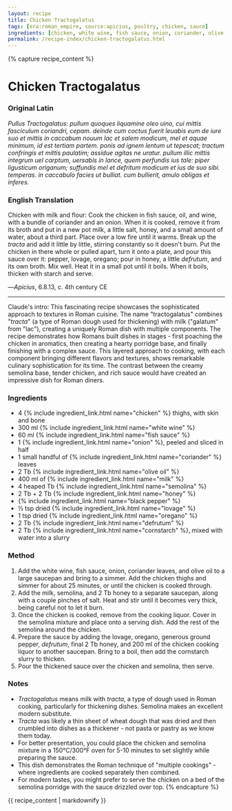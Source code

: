 ```yaml
---
layout: recipe
title: Chicken Tractogalatus
tags: [era:roman_empire, source:apicius, poultry, chicken, sauce]
ingredients: [chicken, white wine, fish sauce, onion, coriander, olive oil, milk, semolina, honey, pepper, lovage, oregano, defrutum, cornstarch]
permalink: /recipe-index/chicken-tractogalatus.html
---
```


{% capture recipe_content %}
# Chicken Tractogalatus

### Original Latin
*Pullus Tractogalatus: pullum quoques liquamine oleo uino, cui mittis fasciculum coriandri, cepam. deinde cum coctus fuerit leuabis eum de iure suo et mittis in caccabum nouum lac et salem modicum, mel et aquae minimum, id est tertiam partem. ponis ad ignem lentum ut tepescat; tractum confringis et mittis paulatim; assidue agitas ne uratur. pullum illic mittis integrum uel carptum, uersabis in lance, quem perfundis ius tale: piper ligusticum origanum; suffundis mel et defritum modicum et ius de suo sibi. temperas. in caccabulo facies ut bulliat. cum bullierit, amulo obligas et inferes.*

### English Translation
Chicken with milk and flour: Cook the chicken in fish sauce, oil, and wine, with a bundle of coriander and an onion. When it is cooked, remove it from its broth and put in a new pot milk, a little salt, honey, and a small amount of water, about a third part. Place over a low fire until it warms. Break up the *tracta* and add it little by little, stirring constantly so it doesn't burn. Put the chicken in there whole or pulled apart, turn it onto a plate, and pour this sauce over it: pepper, lovage, oregano; pour in honey, a little *defrutum*, and its own broth. Mix well. Heat it in a small pot until it boils. When it boils, thicken with starch and serve.

—*Apicius*, 6.8.13, c. 4th century CE

___

Claude's intro: This fascinating recipe showcases the sophisticated approach to textures in Roman cuisine. The name "tractogalatus" combines "*tracta*" (a type of Roman dough used for thickening) with milk ("galatum" from "lac"), creating a uniquely Roman dish with multiple components. The recipe demonstrates how Romans built dishes in stages - first poaching the chicken in aromatics, then creating a hearty porridge base, and finally finishing with a complex sauce. This layered approach to cooking, with each component bringing different flavors and textures, shows remarkable culinary sophistication for its time. The contrast between the creamy semolina base, tender chicken, and rich sauce would have created an impressive dish for Roman diners.

### Ingredients
- 4 {% include ingredient_link.html name="chicken" %} thighs, with skin and bone
- 300 ml {% include ingredient_link.html name="white wine" %}
- 60 ml {% include ingredient_link.html name="fish sauce" %}
- 1 {% include ingredient_link.html name="onion" %}, peeled and sliced in half
- 1 small handful of {% include ingredient_link.html name="coriander" %} leaves
- 2 Tb {% include ingredient_link.html name="olive oil" %}
- 400 ml of {% include ingredient_link.html name="milk" %}
- 4 heaped Tb {% include ingredient_link.html name="semolina" %}
- 2 Tb + 2 Tb {% include ingredient_link.html name="honey" %}
- {% include ingredient_link.html name="black pepper" %}
- ½ tsp dried {% include ingredient_link.html name="lovage" %}
- 1 tsp dried {% include ingredient_link.html name="oregano" %}
- 2 Tb {% include ingredient_link.html name="defrutum" %}
- 2 Tb {% include ingredient_link.html name="cornstarch" %}, mixed with water into a slurry

### Method
1. Add the white wine, fish sauce, onion, coriander leaves, and olive oil to a large saucepan and bring to a simmer. Add the chicken thighs and simmer for about 25 minutes, or until the chicken is cooked through.
2. Add the milk, semolina, and 2 Tb honey to a separate saucepan, along with a couple pinches of salt. Heat and stir until it becomes very thick, being careful not to let it burn.
3. Once the chicken is cooked, remove from the cooking liquor. Cover in the semolina mixture and place onto a serving dish. Add the rest of the semolina around the chicken.
4. Prepare the sauce by adding the lovage, oregano, generous ground pepper, *defrutum*, final 2 Tb honey, and 200 ml of the chicken cooking liquor to another saucepan. Bring to a boil, then add the cornstarch slurry to thicken.
5. Pour the thickened sauce over the chicken and semolina, then serve.

### Notes
- *Tractogalatus* means milk with *tracta*, a type of dough used in Roman cooking, particularly for thickening dishes. Semolina makes an excellent modern substitute.
- *Tracta* was likely a thin sheet of wheat dough that was dried and then crumbled into dishes as a thickener - not pasta or pastry as we know them today.
- For better presentation, you could place the chicken and semolina mixture in a 150°C/300°F oven for 5-10 minutes to set slightly while preparing the sauce.
- This dish demonstrates the Roman technique of "multiple cookings" - where ingredients are cooked separately then combined.
- For modern tastes, you might prefer to serve the chicken on a bed of the semolina porridge with the sauce drizzled over top.
{% endcapture %}

{{ recipe_content | markdownify }}